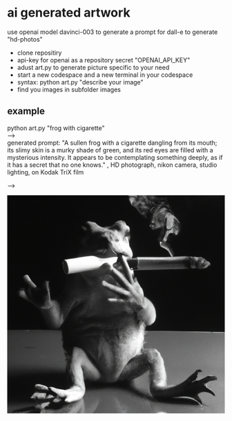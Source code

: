# ai generated artwork
use openai model davinci-003 to generate a prompt for dall-e to generate "hd-photos"  

* clone repositiry
* api-key for openai as a repository secret "OPENAI_API_KEY"
* adust art.py to generate picture specific to your need
* start a new codespace and a new terminal in your codespace
* syntax: python art.py "describe your image"
* find you images in subfolder images

## example
python art.py "frog with cigarette"  
-->  
generated prompt: "A sullen frog with a cigarette dangling from its mouth; its slimy skin is a murky shade of green, and its red eyes are filled with a mysterious intensity. It appears to be contemplating something deeply, as if it has a secret that no one knows." , HD photograph, nikon camera, studio lighting, on Kodak TriX film  

-->  


![example image](images/example/0.png)

